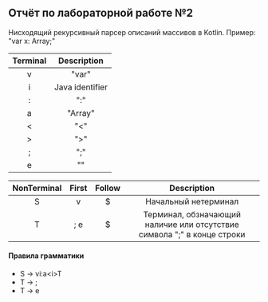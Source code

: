 ## Отчёт по лабораторной работе №2
Нисходящий рекурсивный парсер описаний массивов в Kotlin.
Пример: "var x: Array<Int>;"

| Terminal |   Description   |
|:--------:|:---------------:|
|    v     |      "var"      |
|    i     | Java identifier |
|    :     |       ":"       |
|    a     |     "Array"     |
|    <     |       "<"       |
|    >     |       ">"       |
|    ;     |       ";"       |
|    e     |       ""        |


| NonTerminal | First | Follow |                               Description                               |
|:-----------:|:-----:|:------:|:-----------------------------------------------------------------------:|
|      S      |   v   |   $    |                          Начальный нетерминал                           |
|      T      |  ; e  |   $    | Терминал, обзначающий наличие или отсутствие символа ";" в конце строки |

#### Правила грамматики
* S &rarr; vi:a\<i\>T
* T &rarr; ;
* T &rarr; e
